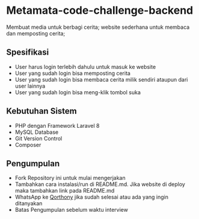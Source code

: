 # Metamata-code-challenge-backend

Membuat media untuk berbagi cerita; website sederhana untuk membaca dan memposting cerita;

## Spesifikasi
- User harus login terlebih dahulu untuk masuk ke website
- User yang sudah login bisa memposting cerita
- User yang sudah login bisa membaca cerita milik sendiri ataupun dari user lainnya
- User yang sudah login bisa meng-klik tombol suka

## Kebutuhan Sistem
- PHP dengan Framework Laravel 8
- MySQL Database
- Git Version Control
- Composer

## Pengumpulan
- Fork Repository ini untuk mulai mengerjakan
- Tambahkan cara instalasi/run di README.md. Jika website di deploy maka tambahkan link pada README.md
- WhatsApp ke [Qorthony](https://wa.me/08872402827) jika sudah selesai atau ada yang ingin ditanyakan
- Batas Pengumpulan sebelum waktu interview 

